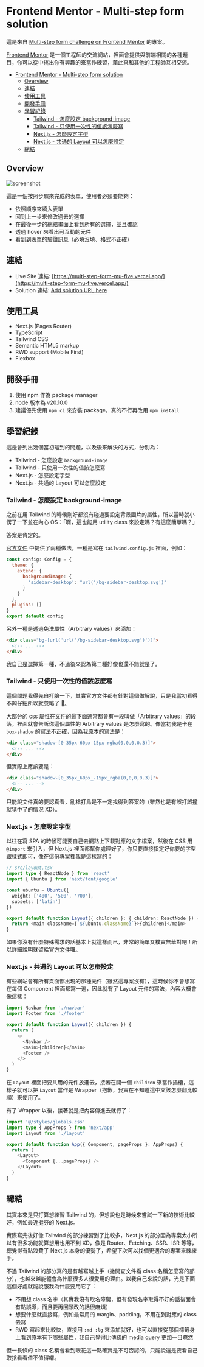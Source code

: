 # Frontend Mentor - Multi-step form solution

這是來自 [Multi-step form challenge on Frontend Mentor](https://www.frontendmentor.io/challenges/multistep-form-YVAnSdqQBJ) 的專案。

[Frontend Mentor](https://www.frontendmentor.io/) 是一個工程師的交流網站，裡面會提供與前端相關的各種題目，你可以從中挑出你有興趣的來當作練習，藉此來和其他的工程師互相交流。

- [Frontend Mentor - Multi-step form solution](#frontend-mentor---multi-step-form-solution)
  - [Overview](#overview)
  - [連結](#連結)
  - [使用工具](#使用工具)
  - [開發手冊](#開發手冊)
  - [學習紀錄](#學習紀錄)
    - [Tailwind - 怎麼設定 background-image](#tailwind---怎麼設定-background-image)
    - [Tailwind - 只使用一次性的值該怎麼寫](#tailwind---只使用一次性的值該怎麼寫)
    - [Next.js - 怎麼設定字型](#nextjs---怎麼設定字型)
    - [Next.js - 共通的 Layout 可以怎麼設定](#nextjs---共通的-layout-可以怎麼設定)
  - [總結](#總結)

## Overview

![screenshot](./screenshot.jpeg)

這是一個按照步驟來完成的表單，使用者必須要能夠：

- 依照順序來填入表單
- 回到上一步來修改過去的選擇
- 在最後一步的總結畫面上看到所有的選擇，並且確認
- 透過 hover 來看出可互動的元件
- 看到到表單的驗證訊息（必填沒填、格式不正確）

## 連結

- Live Site 連結: [https://multi-step-form-mu-five.vercel.app/](https://multi-step-form-mu-five.vercel.app/)
- Solution 連結: [Add solution URL here](https://your-solution-url.com)

## 使用工具

- Next.js (Pages Router)
- TypeScript
- Tailwind CSS
- Semantic HTML5 markup
- RWD support (Mobile First)
- Flexbox

## 開發手冊

1. 使用 npm 作為 package manager
2. node 版本為 v20.10.0
3. 建議優先使用 `npm ci` 來安裝 package，真的不行再改用 `npm install`

## 學習紀錄

這邊會列出幾個當初碰到的問題，以及後來解決的方式，分別為：

- Tailwind - 怎麼設定 `background-image`
- Tailwind - 只使用一次性的值該怎麼寫
- Next.js - 怎麼設定字型
- Next.js - 共通的 Layout 可以怎麼設定

### Tailwind - 怎麼設定 background-image

之前在用 Tailwind 的時候剛好都沒有碰過要設定背景圖片的屬性，所以當時就小愣了一下並在內心 OS：「啊，這也能用 utility class 來設定嗎？有這麼簡單嗎？」

答案是肯定的。

[官方文件](https://tailwindcss.com/docs/background-image#customizing-your-theme) 中提供了兩種做法，一種是寫在 `tailwind.config.js` 裡面，例如：

```js
const config: Config = {
  theme: {
    extend: {
      backgroundImage: {
        'sidebar-desktop': "url('/bg-sidebar-desktop.svg')"
      }
    }
  },
  plugins: []
}
export default config
```

另外一種是透過免洗屬性（Arbitrary values）來添加：

```html
<div class="bg-[url('url('/bg-sidebar-desktop.svg')')]">
  <!-- ... -->
</div>
```

我自己是選擇第一種，不過後來認為第二種好像也還不錯就是了。

### Tailwind - 只使用一次性的值該怎麼寫

這個問題我得先自打臉一下，其實官方文件都有針對這個做解說，只是我當初看得不夠仔細所以就忽略了 🥹。

大部分的 css 屬性在文件的最下面通常都會有一段叫做「Arbitrary values」的段落，裡面就會告訴你這個屬性的 Arbitrary values 是怎麼寫的。像當初我是卡在 `box-shadow` 的寫法不正確，因為我原本的寫法是：

```html
<div class="shadow-[0 35px 60px 15px rgba(0,0,0,0.3)]">
  <!-- ... -->
</div>
```

但實際上應該要是：

```html
<div class="shadow-[0_35px_60px_-15px_rgba(0,0,0,0.3)]">
  <!-- ... -->
</div>
```

只能說文件真的要認真看，亂槍打鳥是不一定找得到答案的（雖然也是有誤打誤撞就猜中了的情況 XD）。

### Next.js - 怎麼設定字型

以往在寫 SPA 的時候可能要自己去網路上下載對應的文字檔案，然後在 CSS 用 `@import` 來引入，但 Next.js 裡面都幫你處理好了，你只要直接指定好你要的字型跟樣式即可，像在這份專案裡我是這樣寫的：

```ts
// src/layout.tsx
import type { ReactNode } from 'react'
import { Ubuntu } from 'next/font/google'

const ubuntu = Ubuntu({
  weight: ['400', '500', '700'],
  subsets: ['latin']
})

export default function Layout({ children }: { children: ReactNode }) {
  return <main className={`${ubuntu.className}`}>{children}</main>
}
```

如果你沒有什麼特殊需求的話基本上就這樣而已，非常的簡單又樸實無華對吧！所以詳細說明就留給[官方文件](https://nextjs.org/docs/pages/building-your-application/optimizing/fonts#google-fonts)囉。

### Next.js - 共通的 Layout 可以怎麼設定

有些網站會有所有頁面都出現的那種元件（雖然這專案沒有），這時候你不會想寫在每個 Component 裡面都寫一遍，因此就有了 Layout 元件的寫法，內容大概會像這樣：

```ts
import Navbar from './navbar'
import Footer from './footer'

export default function Layout({ children }) {
  return (
    <>
      <Navbar />
      <main>{children}</main>
      <Footer />
    </>
  )
}
```

在 `Layout` 裡面把要共用的元件放進去，接著在開一個 `children` 來當作插槽，這樣子就可以把 `Layout` 當作是 Wrapper（抱歉，我實在不知道這中文該怎麼翻比較順）來使用了。

有了 Wrapper 以後，接著就是把內容傳進去就行了：

```ts
import '@/styles/globals.css'
import type { AppProps } from 'next/app'
import Layout from './layout'

export default function App({ Component, pageProps }: AppProps) {
  return (
    <Layout>
      <Component {...pageProps} />
    </Layout>
  )
}
```

## 總結

其實本來是只打算想練習 Tailwind 的，但想說也是時候來嘗試一下新的技術比較好，例如最近挺夯的 Next.js。

實際寫完後好像 Tailwind 的部分練習到了比較多，Next.js 的部分因為專案太小所以有很多功能就算想用也用不到 XD，像是 Router、Fetching、SSR、ISR 等等，總覺得有點浪費了 Next.js 本身的優勢了，希望下次可以找個更適合的專案來練練手。

不過 Tailwind 的部分真的是有越寫越上手（撇開查文件看 class 名稱怎麼寫的部分），也越來越能體會為什麼很多人很愛用的理由。以我自己來說的話，光是下面這個好處就能說服我為什麼要用它了：

- 不用想 class 名字（其實我沒有取名障礙，但有發現名字取得不好的話後面會有點誤導，而且要再回頭改的話很麻煩）
- 想要什麼就直接寫，例如最常用的 margin、padding，不用在到對應的 class 去寫
- RWD 寫起來比較快，直接用 `:md :lg` 來添加就好，也可以直接從那個標籤身上看到原本有下哪些屬性，我自己覺得比傳統的 media query 更加一目瞭然

但一長條的 class 名稱會看到眼花這一點確實是不可否認的，只能說還是要看自己取捨看看值不值得囉。
